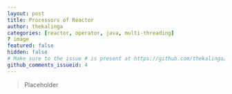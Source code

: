 ```yaml
---
layout: post
title: Processors of Reactor
author: thekalinga
categories: [reactor, operator, java, multi-threading]
? image
featured: false
hidden: false
# Make sure to the issue # is present at https://github.com/thekalinga/thekalinga.in-comments/issues
github_comments_issueid: 4
---
```


> Placeholder

